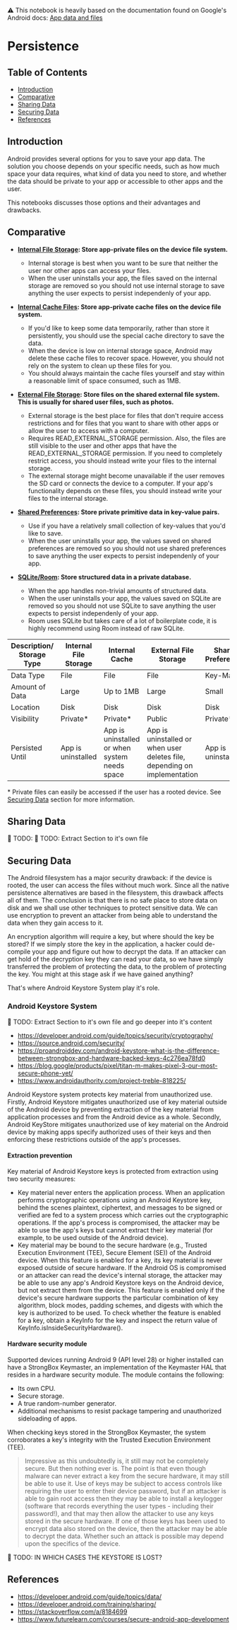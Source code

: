 :warning: This notebook is heavily based on the documentation found on Google's Android docs: [App data and files](https://developer.android.com/guide/topics/data/)

# Persistence <!-- omit in toc -->

## Table of Contents <!-- omit in toc -->
- [Introduction](#introduction)
- [Comparative](#comparative)
- [Sharing Data](#sharing-data)
- [Securing Data](#securing-data)
- [References](#references)

## Introduction

Android provides several options for you to save your app data. The solution you choose depends on your specific needs, such as how much space your data requires, what kind of data you need to store, and whether the data should be private to your app or accessible to other apps and the user.

This notebooks discusses those options and their advantages and drawbacks.

## Comparative

- **[Internal File Storage](https://developer.android.com/guide/topics/data/data-storage#filesInternal): Store app-private files on the device file system.**
  - Internal storage is best when you want to be sure that neither the user nor other apps can access your files.
  - When the user uninstalls your app, the files saved on the internal storage are removed so you should not use internal storage to save anything the user expects to persist independenly of your app.
  
- **[Internal Cache Files](): Store app-private cache files on the device file system.**
  - If you'd like to keep some data temporarily, rather than store it persistently, you should use the special cache directory to save the data.
  - When the device is low on internal storage space, Android may delete these cache files to recover space. However, you should not rely on the system to clean up these files for you. 
  - You should always maintain the cache files yourself and stay within a reasonable limit of space consumed, such as 1MB.
  
- **[External File Storage](https://developer.android.com/guide/topics/data/data-storage#filesExternal): Store files on the shared external file system. This is usually for shared user files, such as photos.**
  - External storage is the best place for files that don't require access restrictions and for files that you want to share with other apps or allow the user to access with a computer.
  - Requires READ_EXTERNAL_STORAGE permission. Also, the files are still visible to the user and other apps that have the READ_EXTERNAL_STORAGE permission. If you need to completely restrict access, you should instead write your files to the internal storage.
  - The external storage might become unavailable if the user removes the SD card or connects the device to a computer. If your app's functionality depends on these files, you should instead write your files to the internal storage.
  
- **[Shared Preferences](https://developer.android.com/guide/topics/data/data-storage#pref): Store private primitive data in key-value pairs.**
  - Use if you have a relatively small collection of key-values that you'd like to save.
  - When the user uninstalls your app, the values saved on shared preferences are removed so you should not use shared preferences to save anything the user expects to persist independenly of your app.
- **[SQLite/Room](https://developer.android.com/guide/topics/data/data-storage#db): Store structured data in a private database.**
  - When the app handles non-trivial amounts of structured data.
  - When the user uninstalls your app, the values saved on SQLite are removed so you should not use SQLite to save anything the user expects to persist independenly of your app.
  - Room uses SQLite but takes care of a lot of boilerplate code, it is highly recommend using Room instead of raw SQLite.
  
Description/<br>Storage Type | Internal File Storage | Internal Cache | External File Storage | Shared Preferences | SQLite/Room
------------------------ | --------------------- | -------------- | --------------------- | ------------------ | -----------
Data Type                | File                  | File           | File                  | Key-Map            | Relational
Amount of Data           | Large                 | Up to 1MB      | Large                 | Small              | Large
Location                 | Disk                  | Disk           | Disk                  | Disk               | Disk
Visibility               | Private*              | Private*       | Public                | Private*           | Private*
Persisted Until          | App is uninstalled    | App is uninstalled or when system needs space | App is uninstalled or when user deletes file, depending on implementation | App is uninstalled | App is uninstalled

\* Private files can easily be accessed if the user has a rooted device. See [Securing Data](#securing-data) section for more information.

## Sharing Data 
:pushpin: TODO:
:pushpin: TODO: Extract Section to it's own file

## Securing Data

The Android filesystem has a major security drawback: if the device is rooted, the user can access the files without much work. Since all the native persistence alternatives are based in the filesystem, this drawback affects all of them. The conclusion is that there is no safe place to store data on disk and we shall use other techniques to protect sensitive data. We can use encryption to prevent an attacker from being able to understand the data when they gain access to it.

An encryption algorithm will require a key, but where should the key be stored? If we simply store the key in the application, a hacker could de-compile your app and figure out how to decrypt the data. If an attacker can get hold of the decryption key they can read your data, so we have simply transferred the problem of protecting the data, to the problem of protecting the key. You might at this stage ask if we have gained anything?

That's where Android Keystore System play it's role.

### Android Keystore System

:pushpin: TODO: Extract Section to it's own file and go deeper into it's content

- https://developer.android.com/guide/topics/security/cryptography/
- https://source.android.com/security/
- https://proandroiddev.com/android-keystore-what-is-the-difference-between-strongbox-and-hardware-backed-keys-4c276ea78fd0
- https://blog.google/products/pixel/titan-m-makes-pixel-3-our-most-secure-phone-yet/
- https://www.androidauthority.com/project-treble-818225/

Android Keystore system protects key material from unauthorized use. Firstly, Android Keystore mitigates unauthorized use of key material outside of the Android device by preventing extraction of the key material from application processes and from the Android device as a whole. Secondly, Android KeyStore mitigates unauthorized use of key material on the Android device by making apps specify authorized uses of their keys and then enforcing these restrictions outside of the app's processes.

#### Extraction prevention

Key material of Android Keystore keys is protected from extraction using two security measures:
- Key material never enters the application process. When an application performs cryptographic operations using an Android Keystore key, behind the scenes plaintext, ciphertext, and messages to be signed or verified are fed to a system process which carries out the cryptographic operations. If the app's process is compromised, the attacker may be able to use the app's keys but cannot extract their key material (for example, to be used outside of the Android device).
- Key material may be bound to the secure hardware (e.g., Trusted Execution Environment (TEE), Secure Element (SE)) of the Android device. When this feature is enabled for a key, its key material is never exposed outside of secure hardware. If the Android OS is compromised or an attacker can read the device's internal storage, the attacker may be able to use any app's Android Keystore keys on the Android device, but not extract them from the device. This feature is enabled only if the device's secure hardware supports the particular combination of key algorithm, block modes, padding schemes, and digests with which the key is authorized to be used. To check whether the feature is enabled for a key, obtain a KeyInfo for the key and inspect the return value of KeyInfo.isInsideSecurityHardware().

#### Hardware security module

Supported devices running Android 9 (API level 28) or higher installed can have a StrongBox Keymaster, an implementation of the Keymaster HAL that resides in a hardware security module. The module contains the following:
- Its own CPU.
- Secure storage.
- A true random-number generator.
- Additional mechanisms to resist package tampering and unauthorized sideloading of apps.

When checking keys stored in the StrongBox Keymaster, the system corroborates a key's integrity with the Trusted Execution Environment (TEE).

> Impressive as this undoubtedly is, it still may not be completely secure. But then nothing ever is. The point is that even though malware can never extract a key from the secure hardware, it may still be able to use it. Use of keys may be subject to access controls like requiring the user to enter their device password, but if an attacker is able to gain root access then they may be able to install a keylogger (software that records everything the user types - including their password!), and that may then allow the attacker to use any keys stored in the secure hardware. If one of those keys has been used to encrypt data also stored on the device, then the attacker may be able to decrypt the data. Whether such an attack is possible may depend upon the specifics of the device.

:pushpin: TODO: IN WHICH CASES THE KEYSTORE IS LOST?

## References

* https://developer.android.com/guide/topics/data/
* https://developer.android.com/training/sharing/
* https://stackoverflow.com/a/8184699
* https://www.futurelearn.com/courses/secure-android-app-development
